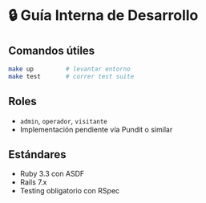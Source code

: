 # 🔒 Guía Interna de Desarrollo

## Comandos útiles

```bash
make up         # levantar entorno
make test       # correr test suite
```

## Roles

- `admin`, `operador`, `visitante`
- Implementación pendiente vía Pundit o similar

## Estándares

- Ruby 3.3 con ASDF
- Rails 7.x
- Testing obligatorio con RSpec
